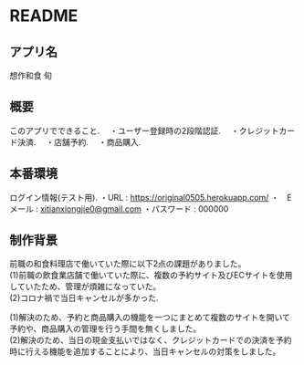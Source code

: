# README

## アプリ名
想作和食 旬

## 概要
このアプリでできること. 
　・ユーザー登録時の2段階認証. 
　・クレジットカード決済. 
　・店舗予約. 
　・商品購入. 
 
## 本番環境

ログイン情報(テスト用). 
  ・URL : https://original0505.herokuapp.com/
  ・　Eメール : xitianxiongjie0@gmail.com
  ・パスワード : 000000
  
## 制作背景
前職の和食料理店で働いていた際に以下2点の課題がありました。  
 (1)前職の飲食業店舗で働いていた際に、複数の予約サイト及びECサイトを使用していたため、管理が煩雑になっていた。  
 (2)コロナ禍で当日キャンセルが多かった. 

(1)解決のため、予約と商品購入の機能を一つにまとめて複数のサイトを開いて予約や、商品購入の管理を行う手間を無くしました。  
(2)解決のため、当日の現金支払いではなく、クレジットカードでの決済を予約時に行える機能を追加することにより、当日キャンセルの対策をしました。

